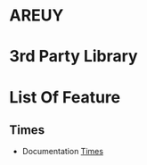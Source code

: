 # AREUY

# 3rd Party Library


# List Of Feature

## Times

- Documentation [Times](https://github.com/Fatiri/areuy/tree/production/times)